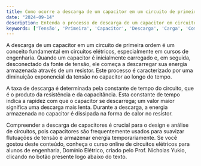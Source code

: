 ```yaml
---
title: Como ocorre a descarga de um capacitor em um circuito de primeira ordem?
date: "2024-09-14"
description: Entenda o processo de descarga de um capacitor em circuitos de primeira ordem e sua importância em engenharia elétrica.
keywords: ['Tensão', 'Primeira', 'Capacitor', 'Descarga', 'Carga', 'Comutação']
---
```


A descarga de um capacitor em um circuito de primeira ordem é um conceito fundamental em circuitos elétricos, especialmente em cursos de engenharia. Quando um capacitor é inicialmente carregado e, em seguida, desconectado da fonte de tensão, ele começa a descarregar sua energia armazenada através de um resistor. Este processo é caracterizado por uma diminuição exponencial da tensão no capacitor ao longo do tempo.

A taxa de descarga é determinada pela constante de tempo do circuito, que é o produto da resistência e da capacitância. Esta constante de tempo indica a rapidez com que o capacitor se descarrega; um valor maior significa uma descarga mais lenta. Durante a descarga, a energia armazenada no capacitor é dissipada na forma de calor no resistor.

Compreender a descarga de capacitores é crucial para o design e análise de circuitos, pois capacitores são frequentemente usados para suavizar flutuações de tensão e armazenar energia temporariamente. Se você gostou deste conteúdo, conheça o curso online de circuitos elétricos para alunos de engenharia, Domínio Elétrico, criado pelo Prof. Nicholas Yukio, clicando no botão presente logo abaixo do texto.